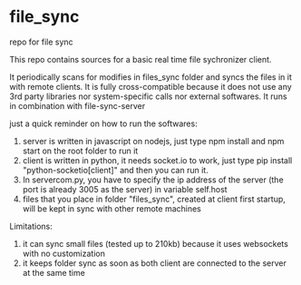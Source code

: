 # file_sync
repo for file sync

This repo contains sources for a basic real time file sychronizer client.

It periodically scans for modifies in files_sync folder and syncs the files in it with remote clients.
It is fully cross-compatible because it does not use any 3rd party libraries nor system-specific calls nor external softwares.
It runs in combination with file-sync-server

just a quick reminder on how to run the softwares:

1) server is written in javascript on nodejs, just type npm install and npm start on the root folder to run it
2) client is written in python, it needs socket.io to work, just type pip install "python-socketio[client]" and then you can run it.
3) In servercom.py, you have to specify the ip address of the server (the port is already 3005 as the server) in variable self.host
4) files that you place in folder "files_sync", created at client first startup, will be kept in sync with other remote machines

Limitations:

1) it can sync small files (tested up to 210kb) because it uses websockets with no customization
2) it keeps folder sync as soon as both client are connected to the server at the same time
